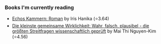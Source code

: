 ### Books I'm currently reading

<!-- GOODREADS-LIST:START -->
- [Echos Kammern: Roman](https://www.goodreads.com/review/show/4030886466?utm_medium=api&utm_source=rss) by Iris Hanika (⭐️3.64)
- [Die kleinste gemeinsame Wirklichkeit: Wahr, falsch, plausibel - die größten Streitfragen wissenschaftlich geprüft](https://www.goodreads.com/review/show/4030580837?utm_medium=api&utm_source=rss) by Mai Thi Nguyen-Kim (⭐️4.56)
<!-- GOODREADS-LIST:END -->
